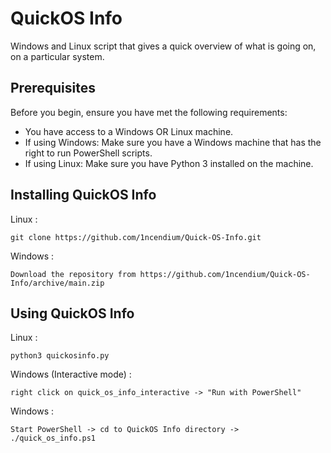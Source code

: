 # QuickOS Info
Windows and Linux script that gives a quick overview of what is going on, on a particular system.

## Prerequisites
Before you begin, ensure you have met the following requirements:

* You have access to a Windows OR Linux machine.
* If using Windows: Make sure you have a Windows machine that has the right to run PowerShell scripts.
* If using Linux: Make sure you have Python 3 installed on the machine.

## Installing QuickOS Info

Linux :
```
git clone https://github.com/1ncendium/Quick-OS-Info.git
```
Windows :
```
Download the repository from https://github.com/1ncendium/Quick-OS-Info/archive/main.zip
```

## Using QuickOS Info

Linux :
```
python3 quickosinfo.py
```
Windows (Interactive mode) :
```
right click on quick_os_info_interactive -> "Run with PowerShell"
```
Windows :
```
Start PowerShell -> cd to QuickOS Info directory -> ./quick_os_info.ps1
```
